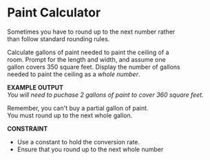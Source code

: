 # Paint Calculator

Sometimes you have to round up to the next number rather  
than follow standard rounding rules.

Calculate gallons of paint needed to paint the ceiling of a  
room. Prompt for the length and width, and assume one  
gallon covers 350 square feet. Display the number of gallons  
needed to paint the ceiling as a *whole number*.

**EXAMPLE OUTPUT**  
*You will need to puchase 2 gallons of paint to cover 360 square feet.*

Remember, you can't buy a partial gallon of paint.  
You must round up to the next whole gallon.

**CONSTRAINT**
- Use a constant to hold the conversion rate.
- Ensure that you round up to the next whole number